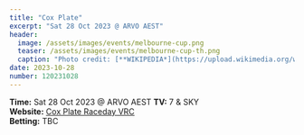```yaml
---
title: "Cox Plate"
excerpt: "Sat 28 Oct 2023 @ ARVO AEST"
header:
  image: /assets/images/events/melbourne-cup.png
  teaser: /assets/images/events/melbourne-cup-th.png
  caption: "Photo credit: [**WIKIPEDIA*](https://upload.wikimedia.org/wikipedia/commons/8/85/Phar_Lap.jpg)"
date: 2023-10-28
number: 120231028
---
```


**Time:** Sat 28 Oct 2023 @ ARVO AEST
**TV:** 7 & SKY  
**Website:** [Cox Plate Raceday VRC](https://www.vrc.com.au)     
**Betting:** TBC
